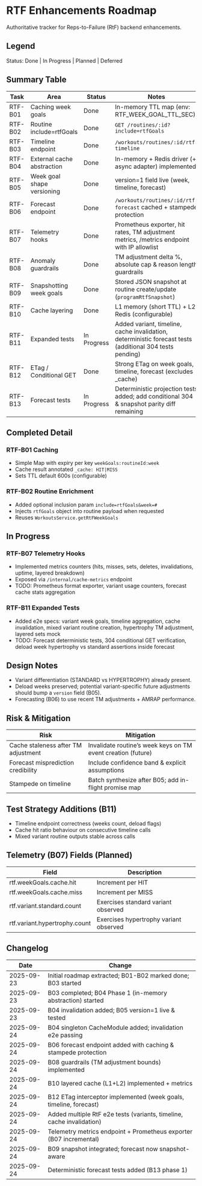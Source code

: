 # RTF Enhancements Roadmap

Authoritative tracker for Reps-to-Failure (RtF) backend enhancements.

## Legend
Status: Done | In Progress | Planned | Deferred

## Summary Table
Task | Area | Status | Notes
-----|------|--------|------
RTF-B01 | Caching week goals | Done | In-memory TTL map (env: RTF_WEEK_GOAL_TTL_SEC)
RTF-B02 | Routine include=rtfGoals | Done | `GET /routines/:id?include=rtfGoals`
RTF-B03 | Timeline endpoint | Done | `/workouts/routines/:id/rtf-timeline`
RTF-B04 | External cache abstraction | Done | In-memory + Redis driver (+ async adapter) implemented
RTF-B05 | Week goal shape versioning | Done | version=1 field live (week, timeline, forecast)
RTF-B06 | Forecast endpoint | Done | `/workouts/routines/:id/rtf-forecast` cached + stampede protection
RTF-B07 | Telemetry hooks | Done | Prometheus exporter, hit rates, TM adjustment metrics, /metrics endpoint with IP allowlist
RTF-B08 | Anomaly guardrails | Done | TM adjustment delta %, absolute cap & reason length guardrails
RTF-B09 | Snapshotting week goals | Done | Stored JSON snapshot at routine create/update (`programRtfSnapshot`)
RTF-B10 | Cache layering | Done | L1 memory (short TTL) + L2 Redis (configurable)
RTF-B11 | Expanded tests | In Progress | Added variant, timeline, cache invalidation, deterministic forecast tests (additional 304 tests pending)
RTF-B12 | ETag / Conditional GET | Done | Strong ETag on week goals, timeline, forecast (excludes _cache)
RTF-B13 | Forecast tests | In Progress | Deterministic projection tests added; add conditional 304 & snapshot parity diff remaining

## Completed Detail
### RTF-B01 Caching
- Simple Map with expiry per key `weekGoals:routineId:week`
- Cache result annotated `_cache: HIT|MISS`
- Sets TTL default 600s (configurable)

### RTF-B02 Routine Enrichment
- Added optional inclusion param `include=rtfGoals&week=#`
- Injects `rtfGoals` object into routine payload when requested
- Reuses `WorkoutsService.getRtFWeekGoals`

## In Progress
### RTF-B07 Telemetry Hooks
- Implemented metrics counters (hits, misses, sets, deletes, invalidations, uptime, layered breakdown)
- Exposed via `/internal/cache-metrics` endpoint
- TODO: Prometheus format exporter, variant usage counters, forecast cache stats aggregation

### RTF-B11 Expanded Tests
- Added e2e specs: variant week goals, timeline aggregation, cache invalidation, mixed variant routine creation, hypertrophy TM adjustment, layered sets mock
- TODO: Forecast deterministic tests, 304 conditional GET verification, deload week hypertrophy vs standard assertions inside forecast

## Design Notes
- Variant differentiation (STANDARD vs HYPERTROPHY) already present.
- Deload weeks preserved; potential variant-specific future adjustments
  should bump a `version` field (B05).
- Forecasting (B06) to use recent TM adjustments + AMRAP performance.

## Risk & Mitigation
Risk | Mitigation
-----|-----------
Cache staleness after TM adjustment | Invalidate routine’s week keys on TM event creation (future)
Forecast misprediction credibility | Include confidence band & explicit assumptions
Stampede on timeline | Batch synthesize after B05; add in-flight promise map

## Test Strategy Additions (B11)
- Timeline endpoint correctness (weeks count, deload flags)
- Cache hit ratio behaviour on consecutive timeline calls
- Mixed variant routine outputs stable across calls

## Telemetry (B07) Fields (Planned)
Field | Description
------|------------
rtf.weekGoals.cache.hit | Increment per HIT
rtf.weekGoals.cache.miss | Increment per MISS
rtf.variant.standard.count | Exercises standard variant observed
rtf.variant.hypertrophy.count | Exercises hypertrophy variant observed

## Changelog
Date | Change
-----|-------
2025-09-23 | Initial roadmap extracted; B01-B02 marked done; B03 started
2025-09-23 | B03 completed; B04 Phase 1 (in-memory abstraction) started
2025-09-23 | B04 invalidation added; B05 version=1 live & tested
2025-09-24 | B04 singleton CacheModule added; invalidation e2e passing
2025-09-24 | B06 forecast endpoint added with caching & stampede protection
2025-09-24 | B08 guardrails (TM adjustment bounds) implemented
2025-09-24 | B10 layered cache (L1+L2) implemented + metrics
2025-09-24 | B12 ETag interceptor implemented (week goals, timeline, forecast)
2025-09-24 | Added multiple RtF e2e tests (variants, timeline, cache invalidation)
2025-09-24 | Telemetry metrics endpoint + Prometheus exporter (B07 incremental)
2025-09-24 | B09 snapshot integrated; forecast now snapshot-aware
2025-09-24 | Deterministic forecast tests added (B13 phase 1)

